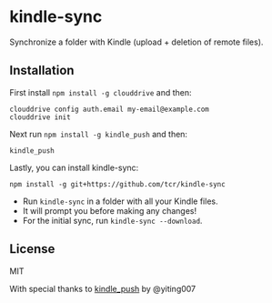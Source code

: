 # kindle-sync

Synchronize a folder with Kindle (upload + deletion of remote files).

## Installation

First install `npm install -g clouddrive` and then:

```
clouddrive config auth.email my-email@example.com
clouddrive init
```

Next run `npm install -g kindle_push` and then:

```
kindle_push
```

Lastly, you can install kindle-sync:

```
npm install -g git+https://github.com/tcr/kindle-sync
```

* Run `kindle-sync` in a folder with all your Kindle files.
* It will prompt you before making any changes!
* For the initial sync, run `kindle-sync --download`.

## License

MIT

With special thanks to [kindle_push](https://www.npmjs.com/package/kindle_push) by @yiting007
